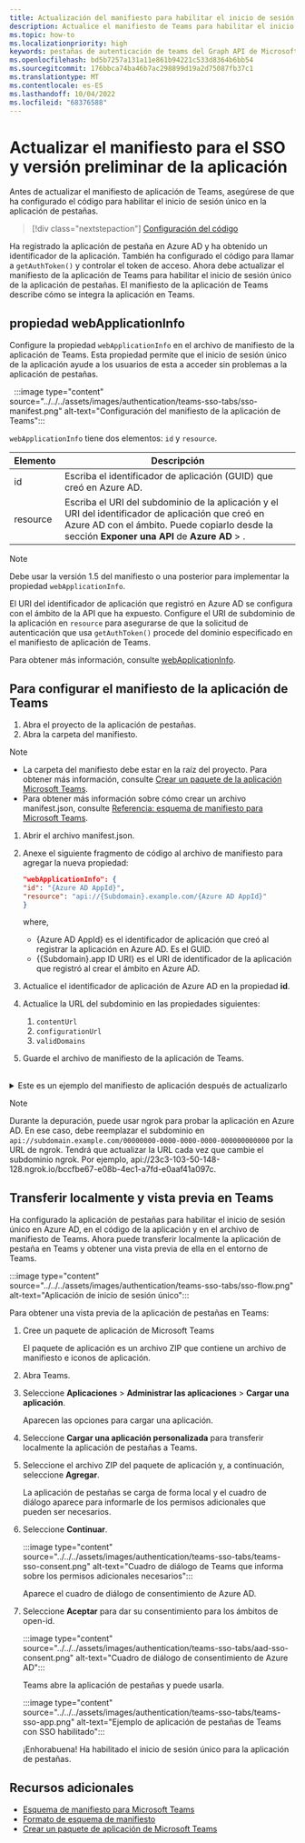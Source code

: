```yaml
---
title: Actualización del manifiesto para habilitar el inicio de sesión único para las pestañas
description: Actualice el manifiesto de Teams para habilitar el inicio de sesión único (SSO) para pestañas y transferirlo localmente al cliente de Teams para probar la autenticación sso.
ms.topic: how-to
ms.localizationpriority: high
keywords: pestañas de autenticación de teams del Graph API de Microsoft Azure Active Directory (Azure AD)
ms.openlocfilehash: bd5b7257a131a11e861b94221c533d8364b6bb54
ms.sourcegitcommit: 176bbca74ba46b7ac298899d19a2d75087fb37c1
ms.translationtype: MT
ms.contentlocale: es-ES
ms.lasthandoff: 10/04/2022
ms.locfileid: "68376588"
---
```

# <a name="update-manifest-for-sso-and-preview-app"></a>Actualizar el manifiesto para el SSO y versión preliminar de la aplicación

Antes de actualizar el manifiesto de aplicación de Teams, asegúrese de que ha configurado el código para habilitar el inicio de sesión único en la aplicación de pestañas.

> [!div class="nextstepaction"]
> [Configuración del código](tab-sso-code.md)

Ha registrado la aplicación de pestaña en Azure AD y ha obtenido un identificador de la aplicación. También ha configurado el código para llamar a `getAuthToken()` y controlar el token de acceso. Ahora debe actualizar el manifiesto de la aplicación de Teams para habilitar el inicio de sesión único de la aplicación de pestañas. El manifiesto de la aplicación de Teams describe cómo se integra la aplicación en Teams.

## <a name="webapplicationinfo-property"></a>propiedad webApplicationInfo

Configure la propiedad `webApplicationInfo` en el archivo de manifiesto de la aplicación de Teams. Esta propiedad permite que el inicio de sesión único de la aplicación ayude a los usuarios de esta a acceder sin problemas a la aplicación de pestañas.

&nbsp;&nbsp;:::image type="content" source="../../../assets/images/authentication/teams-sso-tabs/sso-manifest.png" alt-text="Configuración del manifiesto de la aplicación de Teams":::

`webApplicationInfo` tiene dos elementos: `id` y `resource`.

| Elemento | Descripción |
| --- | --- |
| id | Escriba el identificador de aplicación (GUID) que creó en Azure AD. |
| resource | Escriba el URI del subdominio de la aplicación y el URI del identificador de aplicación que creó en Azure AD con el ámbito. Puede copiarlo desde la sección **Exponer una API** de **Azure AD** > . |

> [!NOTE]
> Debe usar la versión 1.5 del manifiesto o una posterior para implementar la propiedad `webApplicationInfo`.

El URI del identificador de aplicación que registró en Azure AD se configura con el ámbito de la API que ha expuesto. Configure el URI de subdominio de la aplicación en `resource` para asegurarse de que la solicitud de autenticación que usa `getAuthToken()` procede del dominio especificado en el manifiesto de aplicación de Teams.

Para obtener más información, consulte [webApplicationInfo](../../../resources/schema/manifest-schema.md#webapplicationinfo).

## <a name="to-configure-teams-app-manifest"></a>Para configurar el manifiesto de la aplicación de Teams

1. Abra el proyecto de la aplicación de pestañas.
2. Abra la carpeta del manifiesto.

  > [!NOTE]
  >
  > - La carpeta del manifiesto debe estar en la raíz del proyecto. Para obtener más información, consulte [Crear un paquete de la aplicación Microsoft Teams](../../../concepts/build-and-test/apps-package.md).
  > - Para obtener más información sobre cómo crear un archivo manifest.json, consulte [Referencia: esquema de manifiesto para Microsoft Teams](../../../resources/schema/manifest-schema.md).

1. Abrir el archivo manifest.json.
1. Anexe el siguiente fragmento de código al archivo de manifiesto para agregar la nueva propiedad:

    ```json
    "webApplicationInfo": {
    "id": "{Azure AD AppId}",
    "resource": "api://{Subdomain}.example.com/{Azure AD AppId}"
    }
    ```

    where,
    - {Azure AD AppId} es el identificador de aplicación que creó al registrar la aplicación en Azure AD. Es el GUID.
    - {{Subdomain}.app ID URI} es el URI de identificador de la aplicación que registró al crear el ámbito en Azure AD.

4. Actualice el identificador de aplicación de Azure AD en la propiedad **id**.
5. Actualice la URL del subdominio en las propiedades siguientes:
   1. `contentUrl`
   2. `configurationUrl`
   3. `validDomains`
6. Guarde el archivo de manifiesto de la aplicación de Teams.

<br>
<details>
<summary>Este es un ejemplo del manifiesto de aplicación después de actualizarlo</summary>

```json
{
  "$schema": "https://developer.microsoft.com/json-schemas/teams/v1.11/MicrosoftTeams.schema.json",
  "manifestVersion": "1.11",
  "version": "1.0.0",
  "id": "bccfbe67-e08b-4ec1-a7fd-e0aaf41a097c",
  "developer": {
    "name": "Microsoft",
    "websiteUrl": "https://www.microsoft.com",
    "privacyUrl": "https://www.microsoft.com/privacy",
    "termsOfUseUrl": "https://www.microsoft.com/termsofuse"
  },
  "name": {
    "short": "Teams Auth SSO",
    "full": "Teams Auth SSO"
  },
  "description": {
    "short": "Teams Auth SSO app",
    "full": "The Teams Auth SSO app"
  },
  "icons": {
    "outline": "outline.png",
    "color": "color.png"
  },
  "accentColor": "#60A18E",
  "staticTabs": [
    {
      "entityId": "auth",
      "name": "Auth",
      "contentUrl": "https://contoso.com/Home/Index",
      "scopes": [ "personal" ]
    }
  ],
  "configurableTabs": [
    {
      "configurationUrl": "https://contoso.com/Home/Configure",
      "canUpdateConfiguration": true,
      "scopes": [
        "team"
      ]
    }
  ],
  "permissions": [ "identity", "messageTeamMembers" ],
  "validDomains": [
    "contoso.com"
  ],
  "webApplicationInfo": {
    "id": "bccfbe67-e08b-4ec1-a7fd-e0aaf41a097c",
    "resource": "api://contoso.com/bccfbe67-e08b-4ec1-a7fd-e0aaf41a097c"
  }
}
```

</details>

> [!NOTE]
> Durante la depuración, puede usar ngrok para probar la aplicación en Azure AD. En ese caso, debe reemplazar el subdominio en `api://subdomain.example.com/00000000-0000-0000-0000-000000000000` por la URL de ngrok. Tendrá que actualizar la URL cada vez que cambie el subdominio ngrok. Por ejemplo, api://23c3-103-50-148-128.ngrok.io/bccfbe67-e08b-4ec1-a7fd-e0aaf41a097c.

## <a name="sideload-and-preview-in-teams"></a>Transferir localmente y vista previa en Teams

Ha configurado la aplicación de pestañas para habilitar el inicio de sesión único en Azure AD, en el código de la aplicación y en el archivo de manifiesto de Teams. Ahora puede transferir localmente la aplicación de pestaña en Teams y obtener una vista previa de ella en el entorno de Teams.

:::image type="content" source="../../../assets/images/authentication/teams-sso-tabs/sso-flow.png" alt-text="Aplicación de inicio de sesión único":::

Para obtener una vista previa de la aplicación de pestañas en Teams:

1. Cree un paquete de aplicación de Microsoft Teams

   El paquete de aplicación es un archivo ZIP que contiene un archivo de manifiesto e iconos de aplicación.

1. Abra Teams.

1. Seleccione **Aplicaciones** > **Administrar las aplicaciones** > **Cargar una aplicación**.

    Aparecen las opciones para cargar una aplicación.

1. Seleccione **Cargar una aplicación personalizada** para transferir localmente la aplicación de pestañas a Teams.

1. Seleccione el archivo ZIP del paquete de aplicación y, a continuación, seleccione **Agregar**.

    La aplicación de pestañas se carga de forma local y el cuadro de diálogo aparece para informarle de los permisos adicionales que pueden ser necesarios.

1. Seleccione **Continuar**.

    :::image type="content" source="../../../assets/images/authentication/teams-sso-tabs/teams-sso-consent.png" alt-text="Cuadro de diálogo de Teams que informa sobre los permisos adicionales necesarios":::

    Aparece el cuadro de diálogo de consentimiento de Azure AD.

1. Seleccione **Aceptar** para dar su consentimiento para los ámbitos de open-id.

    :::image type="content" source="../../../assets/images/authentication/teams-sso-tabs/aad-sso-consent.png" alt-text="Cuadro de diálogo de consentimiento de Azure AD":::

    Teams abre la aplicación de pestañas y puede usarla.

    :::image type="content" source="../../../assets/images/authentication/teams-sso-tabs/teams-sso-app.png" alt-text="Ejemplo de aplicación de pestañas de Teams con SSO habilitado":::

    ¡Enhorabuena! Ha habilitado el inicio de sesión único para la aplicación de pestañas.

## <a name="see-also"></a>Recursos adicionales

- [Esquema de manifiesto para Microsoft Teams](../../../resources/schema/manifest-schema.md)
- [Formato de esquema de manifiesto](https://developer.microsoft.com/json-schemas/teams/v1.12/MicrosoftTeams.schema.json)
- [Crear un paquete de aplicación de Microsoft Teams](../../../concepts/build-and-test/apps-package.md)
